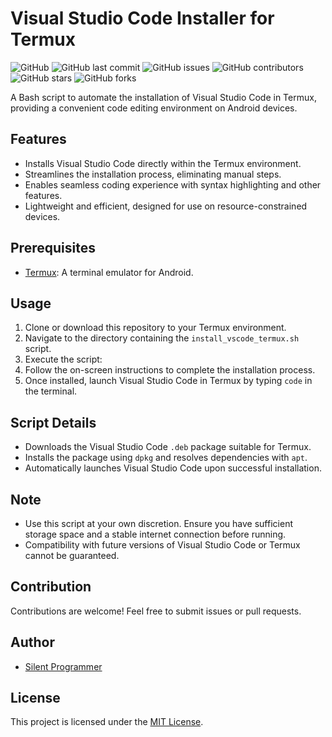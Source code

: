 # Visual Studio Code Installer for Termux

![GitHub](https://img.shields.io/github/license/Tanmay-Tiwaricyber/install-vscode-termux)
![GitHub last commit](https://img.shields.io/github/last-commit/Tanmay-Tiwaricyber/install-vscode-termux)
![GitHub issues](https://img.shields.io/github/issues/Tanmay-Tiwaricyber/install-vscode-termux)
![GitHub contributors](https://img.shields.io/github/contributors/Tanmay-Tiwaricyber/install-vscode-termux)
![GitHub stars](https://img.shields.io/github/stars/Tanmay-Tiwaricyber/install-vscode-termux)
![GitHub forks](https://img.shields.io/github/forks/Tanmay-Tiwaricyber/install-vscode-termux)

A Bash script to automate the installation of Visual Studio Code in Termux, providing a convenient code editing environment on Android devices.

## Features

- Installs Visual Studio Code directly within the Termux environment.
- Streamlines the installation process, eliminating manual steps.
- Enables seamless coding experience with syntax highlighting and other features.
- Lightweight and efficient, designed for use on resource-constrained devices.

## Prerequisites

- [Termux](https://termux.com/): A terminal emulator for Android.

## Usage

1. Clone or download this repository to your Termux environment.
2. Navigate to the directory containing the `install_vscode_termux.sh` script.
3. Execute the script:
4. Follow the on-screen instructions to complete the installation process.
5. Once installed, launch Visual Studio Code in Termux by typing `code` in the terminal.

## Script Details

- Downloads the Visual Studio Code `.deb` package suitable for Termux.
- Installs the package using `dpkg` and resolves dependencies with `apt`.
- Automatically launches Visual Studio Code upon successful installation.

## Note

- Use this script at your own discretion. Ensure you have sufficient storage space and a stable internet connection before running.
- Compatibility with future versions of Visual Studio Code or Termux cannot be guaranteed.

## Contribution

Contributions are welcome! Feel free to submit issues or pull requests.

## Author

- [Silent Programmer](https://github.com/Tanmay-Tiwaricyber)

## License

This project is licensed under the [MIT License](LICENSE).
